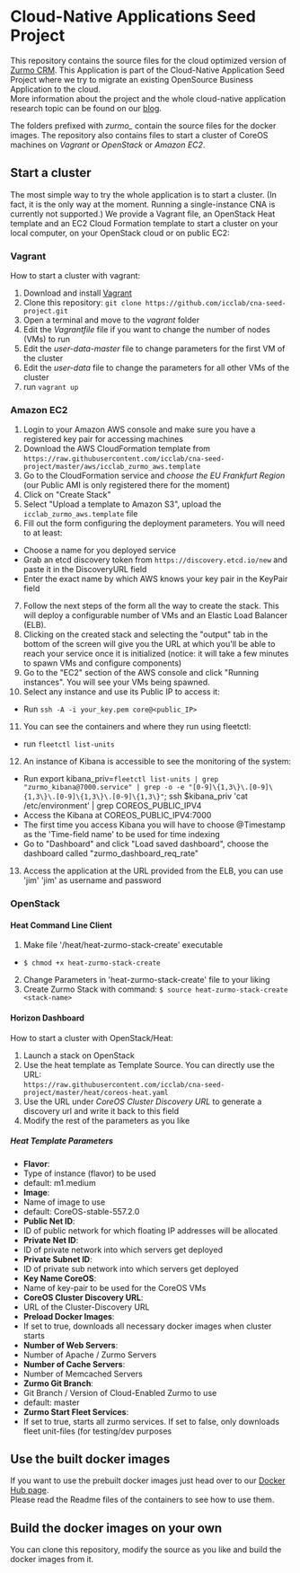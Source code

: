 # Cloud-Native Applications Seed Project
 
This repository contains the source files for the cloud optimized version of [Zurmo CRM](http://zurmo.org/). This Application is part of the Cloud-Native Application Seed Project where we try to migrate an existing OpenSource Business Application to the cloud.  
More information about the project and the whole cloud-native application research topic can be found on our [blog](http://blog.zhaw.ch/icclab/category/research-approach/themes/cloud-native-applications/).
 
The folders prefixed with *zurmo_* contain the source files for the docker images. The repository also contains files to start a cluster of CoreOS machines on *Vagrant* or *OpenStack* or *Amazon EC2*.
 
## Start a cluster
 
The most simple way to try the whole application is to start a cluster. (In fact, it is the only way at the moment. Running a single-instance CNA is currently not supported.)
We provide a Vagrant file, an OpenStack Heat template and an EC2 Cloud Formation template to start a cluster on your local computer, on your OpenStack cloud or on public EC2:
 
### Vagrant
 
How to start a cluster with vagrant:

 1. Download and install [Vagrant](https://www.vagrantup.com/downloads.html)
 2. Clone this repository: `git clone https://github.com/icclab/cna-seed-project.git`
 3. Open a terminal and move to the *vagrant* folder
 4. Edit the *Vagrantfile* file if you want to change the number of nodes (VMs) to run
 5. Edit the *user-data-master* file to change parameters for the first VM of the cluster
 6. Edit the *user-data* file to change the parameters for all other VMs of the cluster
 7. run `vagrant up`
 
### Amazon EC2
 1. Login to your Amazon AWS console and make sure you have a registered key pair for accessing machines
 2. Download the AWS CloudFormation template from `https://raw.githubusercontent.com/icclab/cna-seed-project/master/aws/icclab_zurmo_aws.template`
 3. Go to the CloudFormation service and *choose the EU Frankfurt Region* (our Public AMI is only registered there for the moment)
 4. Click on "Create Stack"
 5. Select "Upload a template to Amazon S3", upload the `icclab_zurmo_aws.template` file
 6. Fill out the form configuring the deployment parameters. You will need to at least:
  * Choose a name for you deployed service
  * Grab an etcd discovery token from `https://discovery.etcd.io/new` and paste it in the DiscoveryURL field
  * Enter the exact name by which AWS knows your key pair in the KeyPair field
 7. Follow the next steps of the form all the way to create the stack. This will deploy a configurable number of VMs and an Elastic Load Balancer (ELB).
 8. Clicking on the created stack and selecting the "output" tab in the bottom of the screen will give you the URL at which you'll be able to reach your service once it is initialized (notice: it will take a few minutes to spawn VMs and configure components)
 9. Go to the "EC2" section of the AWS console and click "Running instances". You will see your VMs being spawned.
10. Select any instance and use its Public IP to access it:
  * Run `ssh -A -i your_key.pem core@<public_IP>`
11. You can see the containers and where they run using fleetctl:
  * run `fleetctl list-units`
12. An instance of Kibana is accessible to see the monitoring of the system:
  * Run  export kibana_priv=`fleetctl list-units | grep "zurmo_kibana@7000.service" | grep -o -e "[0-9]\{1,3\}\.[0-9]\{1,3\}\.[0-9]\{1,3\}\.[0-9]\{1,3\}"`; ssh $kibana_priv 'cat /etc/environment' | grep COREOS_PUBLIC_IPV4
  * Access the Kibana at COREOS_PUBLIC_IPV4:7000
  * The first time you access Kibana you will have to choose @Timestamp as the 'Time-field name' to be used for time indexing
  * Go to "Dashboard" and click "Load saved dashboard", choose the dashboard called "zurmo_dashboard_req_rate" 
13. Access the application at the URL provided from the ELB, you can use 'jim' 'jim' as username and password


### OpenStack
#### Heat Command Line Client
 1. Make file '/heat/heat-zurmo-stack-create' executable
  * `$ chmod +x heat-zurmo-stack-create`
 2. Change Parameters in 'heat-zurmo-stack-create' file to your liking
 3. Create Zurmo Stack with command: `$ source heat-zurmo-stack-create <stack-name>`
  


#### Horizon Dashboard
How to start a cluster with OpenStack/Heat:

 1. Launch a stack on OpenStack
 2. Use the heat template as Template Source. You can directly use the URL:   
 `https://raw.githubusercontent.com/icclab/cna-seed-project/master/heat/coreos-heat.yaml`
 3. Use the URL under *CoreOS Cluster Discovery URL* to generate a discovery url and write it back to this field
 4. Modify the rest of the parameters as you like
 
##### Heat Template Parameters
- **Flavor**:
 - Type of instance (flavor) to be used
 - default: m1.medium
- **Image**: 
 - Name of image to use
 - default: CoreOS-stable-557.2.0
- **Public Net ID**:
 - ID of public network for which floating IP addresses will be allocated
- **Private Net ID**:
 - ID of private network into which servers get deployed
- **Private Subnet ID**:
 - ID of private sub network into which servers get deployed
- **Key Name CoreOS**:
 - Name of key-pair to be used for the CoreOS VMs
- **CoreOS Cluster Discovery URL**:
 - URL of the Cluster-Discovery URL
- **Preload Docker Images**:
 - If set to true, downloads all necessary docker images when cluster starts
- **Number of Web Servers**:
 - Number of Apache / Zurmo Servers
- **Number of Cache Servers**:
 - Number of Memcached Servers
- **Zurmo Git Branch**:
 - Git Branch / Version of Cloud-Enabled Zurmo to use
 - default: master
- **Zurmo Start Fleet Services**:
 - If set to true, starts all zurmo services. If set to false, only downloads fleet unit-files (for testing/dev purposes

## Use the built docker images

If you want to use the prebuilt docker images just head over to our [Docker Hub page](https://registry.hub.docker.com/repos/icclabcna/).  
Please read the Readme files of the containers to see how to use them.

## Build the docker images on your own
You can clone this repository, modify the source as you like and build the docker images from it.
